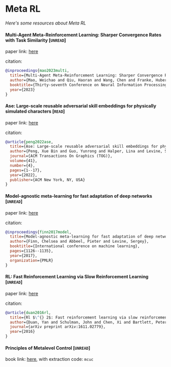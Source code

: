 # Meta RL
*Here's some resources about Meta RL*


#### Multi-Agent Meta-Reinforcement Learning: Sharper Convergence Rates with Task Similarity [`UNREAD`]

paper link: [here](https://haoran-qiu.com/pdf/neurips23.pdf)

citation: 
```bibtex
@inproceedings{mao2023multi,
  title={Multi-Agent Meta-Reinforcement Learning: Sharper Convergence Rates with Task Similarity},
  author={Mao, Weichao and Qiu, Haoran and Wang, Chen and Franke, Hubertus and Kalbarczyk, Zbigniew and Iyer, Ravi and Basar, Tamer},
  booktitle={Thirty-seventh Conference on Neural Information Processing Systems},
  year={2023}
}
```


#### Ase: Large-scale reusable adversarial skill embeddings for physically simulated characters [`READ`]

paper link: [here](https://dl.acm.org/doi/pdf/10.1145/3528223.3530110)

citation: 
```bibtex
@article{peng2022ase,
  title={Ase: Large-scale reusable adversarial skill embeddings for physically simulated characters},
  author={Peng, Xue Bin and Guo, Yunrong and Halper, Lina and Levine, Sergey and Fidler, Sanja},
  journal={ACM Transactions On Graphics (TOG)},
  volume={41},
  number={4},
  pages={1--17},
  year={2022},
  publisher={ACM New York, NY, USA}
}
```
    


#### Model-agnostic meta-learning for fast adaptation of deep networks [`UNREAD`]

paper link: [here](http://proceedings.mlr.press/v70/finn17a/finn17a.pdf)

citation: 
```bibtex
@inproceedings{finn2017model,
  title={Model-agnostic meta-learning for fast adaptation of deep networks},
  author={Finn, Chelsea and Abbeel, Pieter and Levine, Sergey},
  booktitle={International conference on machine learning},
  pages={1126--1135},
  year={2017},
  organization={PMLR}
}
```
    

#### RL: Fast Reinforcement Learning via Slow Reinforcement Learning [`UNREAD`]

paper link: [here](https://arxiv.org/pdf/1611.02779&ved=2ahUKEwihqJyM16brAhWWEqYKHeJACZEQFjADegQICBAC&usg=AOvVaw1oVuVHvRLDfCGd6dAwWyOx)

citation: 
```bibtex
@article{duan2016rl,
  title={Rl $\^{} 2$: Fast reinforcement learning via slow reinforcement learning},
  author={Duan, Yan and Schulman, John and Chen, Xi and Bartlett, Peter L and Sutskever, Ilya and Abbeel, Pieter},
  journal={arXiv preprint arXiv:1611.02779},
  year={2016}
}
```


#### Principles of Metalevel Control [`UNREAD`]

book link: [here](https://pan.baidu.com/s/1Vmd2-U_k8q-hN8Ox4ly_3w), with extraction code: `mcuc` 